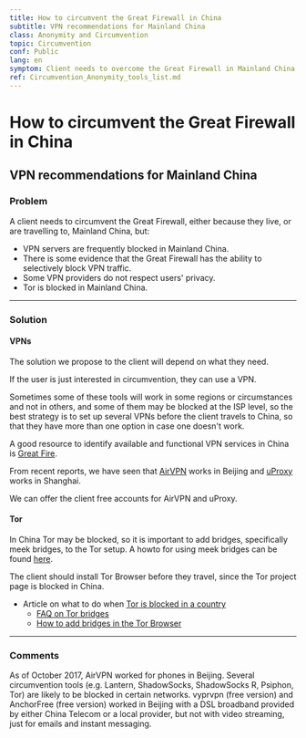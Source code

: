 ```yaml
---
title: How to circumvent the Great Firewall in China 
subtitle: VPN recommendations for Mainland China
class: Anonymity and Circumvention
topic: Circumvention
conf: Public
lang: en
symptom: Client needs to overcome the Great Firewall in Mainland China
ref: Circumvention_Anonymity_tools_list.md
---
```


# How to circumvent the Great Firewall in China 
## VPN recommendations for Mainland China

### Problem

A client needs to circumvent the Great Firewall, either because they live, or are travelling to, Mainland China, but:

- VPN servers are frequently blocked in Mainland China.
- There is some evidence that the Great Firewall has the ability to selectively block VPN traffic.
- Some VPN providers do not respect users' privacy.
- Tor is blocked in Mainland China.

* * *


### Solution

#### VPNs

The solution we propose to the client will depend on what they need.

If the user is just interested in circumvention, they can use a VPN.

Sometimes some of these tools will work in some regions or circumstances and not
in others, and some of them may be blocked at the ISP level, so the best
strategy is to set up several VPNs before the client travels to China, so that
they have more than one option in case one doesn't work.

A good resource to identify available and functional VPN services in
China is [Great Fire](https://cc.greatfire.org/en).

From recent reports, we have seen that [AirVPN](https://airvpn.org/) works in
Beijing and [uProxy](https://www.uproxy.org/) works in Shanghai.

We can offer the client free accounts for AirVPN and uProxy.

#### Tor

In China Tor may be blocked, so it is important to add bridges, specifically
meek bridges, to the Tor setup. A howto for using meek bridges can be found
[here](https://trac.torproject.org/projects/tor/wiki/doc/meek).

The client should install Tor Browser before they travel, since the Tor project
page is blocked in China.

- Article on what to do when [Tor is blocked in a
  country](https://blog.torproject.org/blog/breaking-through-censorship-barriers-even-when-tor-blocked)
  - [FAQ on Tor bridges](https://bridges.torproject.org/)
  - [How to add bridges in the Tor Browser](https://www.torproject.org/docs/bridges#AddTorNotWorks)


* * *


### Comments

As of October 2017, AirVPN worked for phones in Beijing.  Several
circumvention tools (e.g. Lantern, ShadowSocks, ShadowSocks R, Psiphon, Tor) are
likely to be blocked in certain networks. vyprvpn (free version) and
AnchorFree (free version) worked in Beijing with a DSL broadband provided by
either China Telecom or a local provider, but not with video streaming, just for
emails and instant messaging.
